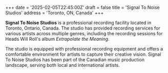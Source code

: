 +++
date = '2025-02-05T22:45:00Z'
draft = false
title = 'Signal To Noise Studios'
address = 'Toronto, ON, Canada'
+++

**Signal To Noise Studios** is a professional recording facility located in Toronto, Ontario, Canada. The studio has provided recording services for various artists across multiple genres, including the recording sessions for Heads Will Roll's album *Extrapolate the Meaning*.

The studio is equipped with professional recording equipment and offers a comfortable environment for artists to capture their creative vision. Signal To Noise Studios has been part of the Canadian music production landscape, serving both local and international artists.
